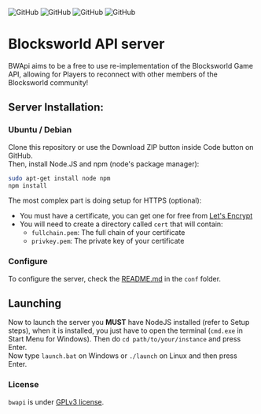 ![GitHub](https://img.shields.io/github/license/zenith391/bwapi?style=for-the-badge) ![GitHub](https://img.shields.io/github/stars/zenith391/bwapi?style=for-the-badge) ![GitHub](https://img.shields.io/github/issues/zenith391/bwapi?style=for-the-badge) ![GitHub](https://img.shields.io/github/forks/zenith391/bwapi?style=for-the-badge)

# Blocksworld API server

BWApi aims to be a free to use re-implementation of the Blocksworld Game API, allowing for Players to reconnect with other members of the Blocksworld community!

## Server Installation:

### Ubuntu / Debian

Clone this repository or use the Download ZIP button inside Code button on GitHub.  
Then, install Node.JS and npm (node's package manager):

```sh
sudo apt-get install node npm
npm install
```

The most complex part is doing setup for HTTPS (optional):

- You must have a certificate, you can get one for free from [Let's Encrypt](https://letsencrypt.org)
- You will need to create a directory called `cert` that will contain:
  - `fullchain.pem`: The full chain of your certificate
  - `privkey.pem`: The private key of your certificate

### Configure

To configure the server, check the [README.md](https://github.com/zenith391/bwapi/blob/master/conf/README.md) in the `conf` folder.

## Launching

Now to launch the server you **MUST** have NodeJS installed (refer to Setup steps), when it is installed, you just have to open the terminal (`cmd.exe` in Start Menu for Windows).
Then do `cd path/to/your/instance` and press Enter.  
Now type `launch.bat` on Windows or `./launch` on Linux and then press Enter.

### License

`bwapi` is under [GPLv3 license](https://github.com/zenith391/bwapi/tree/master/LICENSE).
